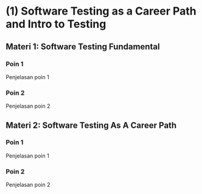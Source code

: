 # (1) Software Testing as a Career Path and Intro to Testing

## Materi 1: Software Testing Fundamental

### Poin 1
Penjelasan poin 1

### Poin 2
Penjelasan poin 2

## Materi 2: Software Testing As A Career Path

### Poin 1
Penjelasan poin 1

### Poin 2
Penjelasan poin 2
